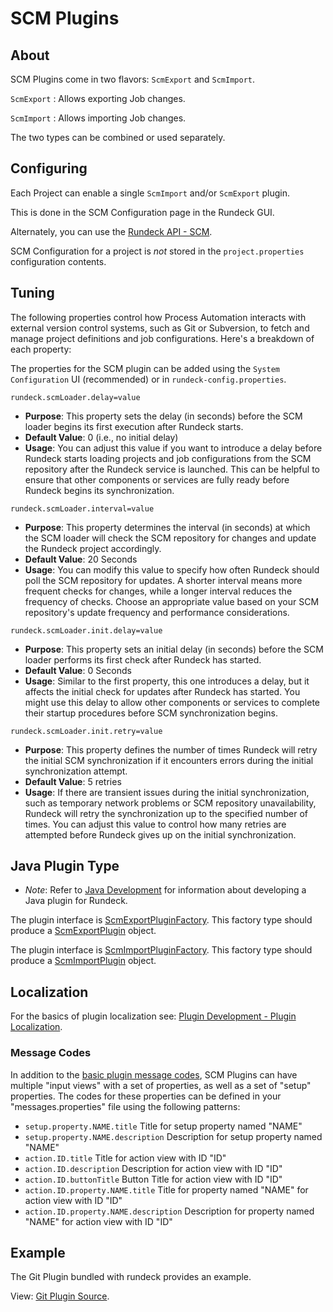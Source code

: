 # SCM Plugins

## About

SCM Plugins come in two flavors: `ScmExport` and `ScmImport`.

`ScmExport`
: Allows exporting Job changes.

`ScmImport`
: Allows importing Job changes.

The two types can be combined or used separately.

## Configuring

Each Project can enable a single `ScmImport` and/or `ScmExport` plugin.

This is done in the SCM Configuration page in the Rundeck GUI.

Alternately, you can use the [Rundeck API - SCM](/api/index.md#scm).

SCM Configuration for a project is _not_ stored in the `project.properties`
configuration contents.

## Tuning 

The following properties control how Process Automation interacts with external version control systems, such as Git or Subversion, to fetch and manage project definitions and job configurations. Here's a breakdown of each property:

The properties for the SCM plugin can be added using the `System Configuration` UI (recommended) or in `rundeck-config.properties`.

`rundeck.scmLoader.delay=value`

   - **Purpose**: This property sets the delay (in seconds) before the SCM loader begins its first execution after Rundeck starts.
   - **Default Value**: 0 (i.e., no initial delay)
   - **Usage**: You can adjust this value if you want to introduce a delay before Rundeck starts loading projects and job configurations from the SCM repository after the Rundeck service is launched. This can be helpful to ensure that other components or services are fully ready before Rundeck begins its synchronization.

`rundeck.scmLoader.interval=value`

   - **Purpose**: This property determines the interval (in seconds) at which the SCM loader will check the SCM repository for changes and update the Rundeck project accordingly.
   - **Default Value**: 20 Seconds
   - **Usage**: You can modify this value to specify how often Rundeck should poll the SCM repository for updates. A shorter interval means more frequent checks for changes, while a longer interval reduces the frequency of checks. Choose an appropriate value based on your SCM repository's update frequency and performance considerations.

`rundeck.scmLoader.init.delay=value`

   - **Purpose**: This property sets an initial delay (in seconds) before the SCM loader performs its first check after Rundeck has started.
   - **Default Value**: 0 Seconds
   - **Usage**: Similar to the first property, this one introduces a delay, but it affects the initial check for updates after Rundeck has started. You might use this delay to allow other components or services to complete their startup procedures before SCM synchronization begins.

`rundeck.scmLoader.init.retry=value`

   - **Purpose**: This property defines the number of times Rundeck will retry the initial SCM synchronization if it encounters errors during the initial synchronization attempt.
   - **Default Value**: 5 retries
   - **Usage**: If there are transient issues during the initial synchronization, such as temporary network problems or SCM repository unavailability, Rundeck will retry the synchronization up to the specified number of times. You can adjust this value to control how many retries are attempted before Rundeck gives up on the initial synchronization.

## Java Plugin Type

- _Note_: Refer to [Java Development](/developer/01-plugin-development.md#java-plugin-development) for information about developing a Java plugin for Rundeck.

The plugin interface is [ScmExportPluginFactory]({{{javaDocBase}}}/com/dtolabs/rundeck/plugins/scm/ScmExportPluginFactory.html).
This factory type should produce a [ScmExportPlugin][] object.

The plugin interface is [ScmImportPluginFactory]({{{javaDocBase}}}/com/dtolabs/rundeck/plugins/scm/ScmImportPluginFactory.html).
This factory type should produce a [ScmImportPlugin][] object.

[scmexportplugin]: {{{javaDocBase}}}/com/dtolabs/rundeck/plugins/scm/ScmExportPlugin.html
[scmimportplugin]: {{{javaDocBase}}}/com/dtolabs/rundeck/plugins/scm/ScmImportPlugin.html

## Localization

For the basics of plugin localization see: [Plugin Development - Plugin Localization](/developer/01-plugin-development.md#plugin-localization).

### Message Codes

In addition to the [basic plugin message codes](/developer/01-plugin-development.md#defining-plugin-localization-messages), SCM Plugins can have multiple "input views" with a set of properties,
as well as a set of "setup" properties.
The codes for these properties can be defined in your "messages.properties"
file using the following patterns:

- `setup.property.NAME.title` Title for setup property named "NAME"
- `setup.property.NAME.description` Description for setup property named "NAME"
- `action.ID.title` Title for action view with ID "ID"
- `action.ID.description` Description for action view with ID "ID"
- `action.ID.buttonTitle` Button Title for action view with ID "ID"
- `action.ID.property.NAME.title` Title for property named "NAME" for action view with ID "ID"
- `action.ID.property.NAME.description` Description for property named "NAME" for action view with ID "ID"

## Example

The Git Plugin bundled with rundeck provides an example.

View: [Git Plugin Source](https://github.com/rundeck/rundeck/tree/master/plugins/git-plugin).
